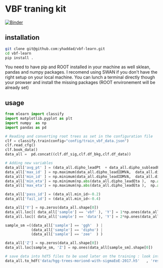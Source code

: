 # VBF traning kit

[![Binder](https://mybinder.org/badge.svg)](https://mybinder.org/v2/gh/git@github.com:yhaddad/vbf-learn.git/master)


## installation

```bash
git clone git@github.com:yhaddad/vbf-learn.git
cd vbf-learn
pip install . 
```
You need to have pip and ROOT installed in your machine as well sklean, pandas and numpy packages.
I recomend using SWAN if you don't have the right setup on your local machine. You can lunch a terminal directly though your prowser and install the missing packages (ROOT environement will be already set)

## usage 

``` python
from mlearn import classify
import matplotlib.pyplot as plt
import numpy  as np
import pandas as pd

# Reading and converting root trees as set in the configuration file
clf = classify.train(config="config/train_vbf_data.json")
clf.read_cfg()
clf.book_data()
data_all =  pd.concat((clf.df_sig,clf.df_bkg,clf.df_data))

# Adding new variables
data_all['avg_pt' ] = (data_all.dipho_leadPt  + data_all.dipho_subleadPt )/2.0
data_all['max_id' ] = np.maximum(data_all.dipho_leadIDMVA,  data_all.dipho_subleadIDMVA )
data_all['min_id' ] = np.minimum(data_all.dipho_leadIDMVA,  data_all.dipho_subleadIDMVA )
data_all['min_eta'] = np.minimum(np.abs(data_all.dipho_leadEta ),  np.abs(data_all.dipho_subleadEta))
data_all['max_eta'] = np.maximum(np.abs(data_all.dipho_leadEta ),  np.abs(data_all.dipho_subleadEta))

data_all['pass_id'] = (data_all.min_id>-0.2)
data_all['fail_id'] = (data_all.min_id<-0.4)

data_all['Y'] = np.zeros(data_all.shape[0])
data_all.loc[( data_all['sample'] == 'vbf' ), 'Y'] = 1*np.ones(data_all[(data_all['sample'] == 'vbf' )].shape[0])
data_all.loc[( data_all['sample'] == 'data'), 'Y'] = 2*np.ones(data_all[(data_all['sample'] == 'data')].shape[0])

sample_sm =((data_all['sample'] == 'ggh'  ) |
            (data_all['sample'] == 'dipho') |
            (data_all['sample'] == 'zee'  ) )

data_all['Z'] = np.zeros(data_all.shape[0])
data_all.loc[sample_sm, 'Z'] = np.ones(data_all[sample_sm].shape[0])

# save data into hdf5 files to be used later on the training : look into example directory
data_all.to_hdf('data/hgg-trees-moriond-with-sigmaEoE-2017.h5'   , 'results_table', mode='w', format='table')
```

